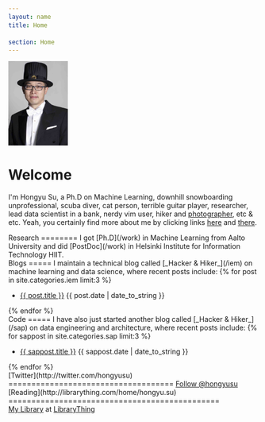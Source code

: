 ```yaml
---
layout: name
title: Home

section: Home
---
```


<img class='inset right' src='/images/hongyu_su.jpg' title='Hongyu Su' alt='Doctoral promotion photo of Hongyu Su' width='120px' />

Welcome
=======

I'm Hongyu Su, a Ph.D on Machine Learning, downhill snowboarding unprofessional, scuba diver, cat person, terrible guitar player, researcher, lead data scientist in a bank, nerdy vim user, hiker and [photographer][flickr], etc & etc.
Yeah, you certainly find more about me by clicking links [here](/work) and [there](/iem).  

[flickr]: https://www.flickr.com/photos/123885344@N02/

<div class="section" markdown="1">
Research
========
I got [Ph.D](/work) in Machine Learning from Aalto University and did [PostDoc](/work) in Helsinki Institute for Information Technology HIIT.
</div>

<div class="section" markdown="1">
Blogs
=====
I maintain a technical blog called [_Hacker & Hiker_](/iem) on machine learning and data science, where recent posts include:
{% for post in site.categories.iem limit:3 %}
<ul class="compact recent">
<li>
	<a href="{{ post.url }}" title="{{ post.excerpt }}">{{ post.title }}</a>
	<span class="date">{{ post.date | date_to_string }}</span> 
</li>
</ul>
{% endfor %}
</div>

<div class="section" markdown="1">
Code
=====
I have also just started another blog called [_Hacker & Hiker_](/sap) on data engineering and architecture, where recent posts include:
{% for sappost in site.categories.sap limit:3 %}
<ul class="compact recent">
<li>
	<a href="{{ sappost.url }}" title="{{ sappost.excerpt }}">{{ sappost.title }}</a>
	<span class="date">{{ sappost.date | date_to_string }}</span> 
</li>
</ul>
{% endfor %}
</div>

<div class="section" markdown="1">
[Twitter](http://twitter.com/hongyusu)
====================================
<a href="https://twitter.com/hongyusu" class="twitter-follow-button" data-show-count="false">Follow @hongyusu</a><script async src="//platform.twitter.com/widgets.js" charset="utf-8"></script>
</div>


<div class="section" markdown="1">
[Reading](http://librarything.com/home/hongyu.su)
==============================================
<div id="w0f1b0d7d00e37043ea087e441ab7777f"></div><script type="text/javascript" charset="UTF-8" src="https://www.librarything.com/widget_get.php?userid=Hongyu.Su&theID=w0f1b0d7d00e37043ea087e441ab7777f"></script><noscript><a href="http://www.librarything.com/profile/Hongyu.Su">My Library</a> at <a href="http://www.librarything.com">LibraryThing</a></noscript>
</div>




